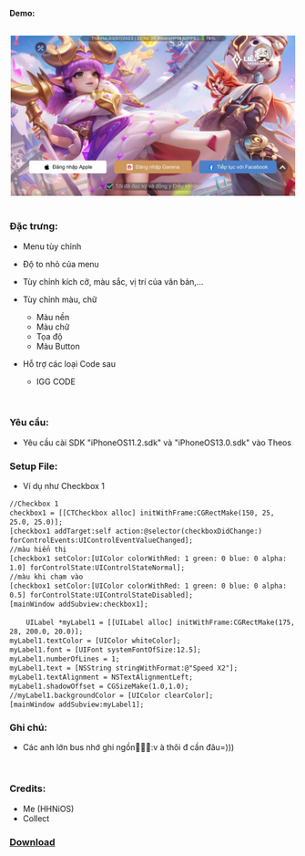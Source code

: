 <b>Demo:</b><br><br>
<div style="text-align: center;">
<img style="width: 500px" src="https://raw.githubusercontent.com/WeansHHN/FPSDisplay-For-Project-Theos/main/demofps.jpg">
</div>

<br>

### Đặc trưng:
* Menu tùy chỉnh
* Độ to nhỏ của menu
* Tùy chỉnh kích cỡ, màu sắc, vị trí của văn bản,...
* Tùy chỉnh màu, chữ
  * Màu nền
  * Màu chữ
  * Tọa độ
  * Màu Button

* Hỗ trợ các loại Code sau
  * IGG CODE

<br>

### Yêu cầu:
* Yêu cầu cài SDK "iPhoneOS11.2.sdk" và "iPhoneOS13.0.sdk" vào Theos

### Setup File:
* Ví dụ như Checkbox 1

```obj-c
//Checkbox 1
checkbox1 = [[CTCheckbox alloc] initWithFrame:CGRectMake(150, 25, 25.0, 25.0)];
[checkbox1 addTarget:self action:@selector(checkboxDidChange:) forControlEvents:UIControlEventValueChanged];
//màu hiển thị
[checkbox1 setColor:[UIColor colorWithRed: 1 green: 0 blue: 0 alpha: 1.0] forControlState:UIControlStateNormal];
//màu khi chạm vào
[checkbox1 setColor:[UIColor colorWithRed: 1 green: 0 blue: 0 alpha: 0.5] forControlState:UIControlStateDisabled];
[mainWindow addSubview:checkbox1];

    UILabel *myLabel1 = [[UILabel alloc] initWithFrame:CGRectMake(175, 28, 200.0, 20.0)];
myLabel1.textColor = [UIColor whiteColor];
myLabel1.font = [UIFont systemFontOfSize:12.5];
myLabel1.numberOfLines = 1;
myLabel1.text = [NSString stringWithFormat:@"Speed X2"];
myLabel1.textAlignment = NSTextAlignmentLeft;
myLabel1.shadowOffset = CGSizeMake(1.0,1.0); 
//myLabel1.backgroundColor = [UIColor clearColor];
[mainWindow addSubview:myLabel1];
```

### Ghi chú:
* Các anh lớn bus nhớ ghi ngồn🥑🕵️‍♀️:v à thôi đ cần đâu=)))
<br>

### Credits:
* Me (HHNiOS)
* Collect
### [Download](https://github.com/WeansHHN/FPSDisplay-For-Project-Theos/releases/tag/FPSDisplay)
<br>
<br>
